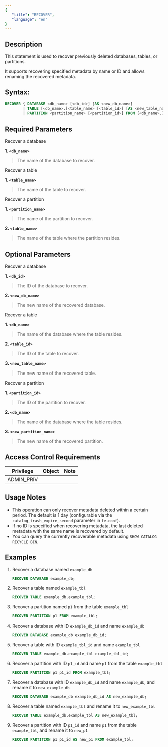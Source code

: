 ```yaml
---
{
   "title": "RECOVER",
   "language": "en"
}
---
```


## Description

This statement is used to recover previously deleted databases, tables, or partitions.

It supports recovering specified metadata by name or ID and allows renaming the recovered metadata.

## Syntax:

```sql
RECOVER { DATABASE <db_name> [<db_id>] [AS <new_db_name>] 
        | TABLE [<db_name>.]<table_name> [<table_id>] [AS <new_table_name>] 
        | PARTITION <partition_name> [<partition_id>] FROM [<db_name>.]<table_name> [AS <new_partition_name>] }
```

## Required Parameters

Recover a database

**1. `<db_name>`**
> The name of the database to recover.

Recover a table

**1. `<table_name>`**
> The name of the table to recover.

Recover a partition

**1. `<partition_name>`**
> The name of the partition to recover.

**2. `<table_name>`**
> The name of the table where the partition resides.

## Optional Parameters

Recover a database

**1. `<db_id>`**
> The ID of the database to recover.

**2. `<new_db_name>`**
> The new name of the recovered database.

Recover a table

**1. `<db_name>`**
> The name of the database where the table resides.

**2. `<table_id>`**
> The ID of the table to recover.

**3. `<new_table_name>`**
> The new name of the recovered table.

Recover a partition

**1. `<partition_id>`**
> The ID of the partition to recover.

**2. `<db_name>`**
> The name of the database where the table resides.

**3. `<new_partition_name>`**
> The new name of the recovered partition.

## Access Control Requirements

| Privilege   | Object | Note |
|-------------|--------|------|
| ADMIN_PRIV  |        |      |

## Usage Notes

- This operation can only recover metadata deleted within a certain period. The default is 1 day (configurable via the `catalog_trash_expire_second` parameter in `fe.conf`).
- If no ID is specified when recovering metadata, the last deleted metadata with the same name is recovered by default.
- You can query the currently recoverable metadata using `SHOW CATALOG RECYCLE BIN`.

## Examples

1. Recover a database named `example_db`

    ```sql
    RECOVER DATABASE example_db;
    ```

2. Recover a table named `example_tbl`

    ```sql
    RECOVER TABLE example_db.example_tbl;
    ```

3. Recover a partition named `p1` from the table `example_tbl`

    ```sql
    RECOVER PARTITION p1 FROM example_tbl;
    ```

4. Recover a database with ID `example_db_id` and name `example_db`

    ```sql
    RECOVER DATABASE example_db example_db_id;
    ```

5. Recover a table with ID `example_tbl_id` and name `example_tbl`

    ```sql
    RECOVER TABLE example_db.example_tbl example_tbl_id;
    ```

6. Recover a partition with ID `p1_id` and name `p1` from the table `example_tbl`

    ```sql
    RECOVER PARTITION p1 p1_id FROM example_tbl;
    ```

7. Recover a database with ID `example_db_id` and name `example_db`, and rename it to `new_example_db`

    ```sql
    RECOVER DATABASE example_db example_db_id AS new_example_db;
    ```

8. Recover a table named `example_tbl` and rename it to `new_example_tbl`

    ```sql
    RECOVER TABLE example_db.example_tbl AS new_example_tbl;
    ```

9. Recover a partition with ID `p1_id` and name `p1` from the table `example_tbl`, and rename it to `new_p1`

    ```sql
    RECOVER PARTITION p1 p1_id AS new_p1 FROM example_tbl;
    ```